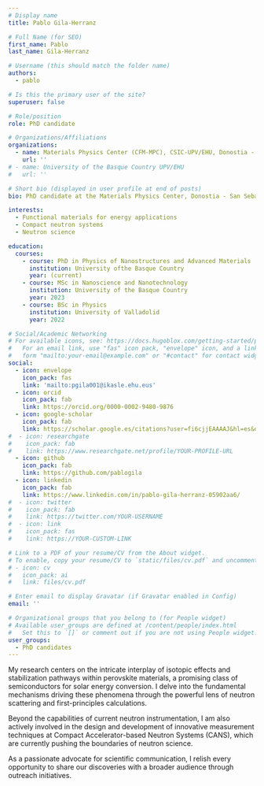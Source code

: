 ```yaml
---
# Display name
title: Pablo Gila-Herranz

# Full Name (for SEO)
first_name: Pablo
last_name: Gila-Herranz

# Username (this should match the folder name)
authors:
  - pablo

# Is this the primary user of the site?
superuser: false

# Role/position
role: PhD candidate

# Organizations/Affiliations
organizations:
  - name: Materials Physics Center (CFM-MPC), CSIC-UPV/EHU, Donostia - San Sebastián
    url: ''
# - name: University of the Basque Country UPV/EHU
#   url: ''

# Short bio (displayed in user profile at end of posts)
bio: PhD candidate at the Materials Physics Center, Donostia - San Sebastián.

interests:
  - Functional materials for energy applications
  - Compact neutron systems
  - Neutron science

education:
  courses:
    - course: PhD in Physics of Nanostructures and Advanced Materials
      institution: University ofthe Basque Country
      year: (current)
    - course: MSc in Nanoscience and Nanotechnology
      institution: University of the Basque Country
      year: 2023
    - course: BSc in Physics
      institution: University of Valladolid
      year: 2022

# Social/Academic Networking
# For available icons, see: https://docs.hugoblox.com/getting-started/page-builder/#icons
#   For an email link, use "fas" icon pack, "envelope" icon, and a link in the
#   form "mailto:your-email@example.com" or "#contact" for contact widget.
social:
  - icon: envelope
    icon_pack: fas
    link: 'mailto:pgila001@ikasle.ehu.eus'
  - icon: orcid
    icon_pack: fab
    link: https://orcid.org/0000-0002-9480-9876
  - icon: google-scholar
    icon_pack: fab
    link: https://scholar.google.es/citations?user=fi6cjjEAAAAJ&hl=es&oi=ao
#  - icon: researchgate
#    icon_pack: fab
#    link: https://www.researchgate.net/profile/YOUR-PROFILE-URL
  - icon: github
    icon_pack: fab
    link: https://github.com/pablogila
  - icon: linkedin
    icon_pack: fab
    link: https://www.linkedin.com/in/pablo-gila-herranz-05902aa6/
#  - icon: twitter
#    icon_pack: fab
#    link: https://twitter.com/YOUR-USERNAME
#  - icon: link
#    icon_pack: fas
#    link: https://YOUR-CUSTOM-LINK

# Link to a PDF of your resume/CV from the About widget.
# To enable, copy your resume/CV to `static/files/cv.pdf` and uncomment the lines below.
# - icon: cv
#   icon_pack: ai
#   link: files/cv.pdf

# Enter email to display Gravatar (if Gravatar enabled in Config)
email: ''

# Organizational groups that you belong to (for People widget)
# Available user_groups are defined at /content/people/index.html
#   Set this to `[]` or comment out if you are not using People widget.
user_groups:
  - PhD candidates
---
```


My research centers on the intricate interplay of isotopic effects and stabilization pathways within perovskite materials, a promising class of semiconductors for solar energy conversion.
I delve into the fundamental mechanisms driving these phenomena through the powerful lens of neutron scattering and first-principles calculations.

Beyond the capabilities of current neutron instrumentation, I am also actively involved in the design and development of innovative measurement techniques at Compact Accelerator-based Neutron Systems (CANS), which are currently pushing the boundaries of neutron science.

As a passionate advocate for scientific communication, I relish every opportunity to share our discoveries with a broader audience through outreach initiatives.
